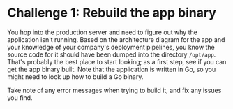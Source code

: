 Challenge 1: Rebuild the app binary
===================================

You hop into the production server and need to figure out why the application
isn't running. Based on the architecture diagram for the app and your knowledge
of your company's deployment pipelines, you know the source code for it should
have been dumped into the directory `/opt/app`. That's probably the best place
to start looking; as a first step, see if you can get the app binary built. Note
that the application is written in Go, so you might need to look up how to build
a Go binary.

Take note of any error messages when trying to build it, and fix any issues you
find.
